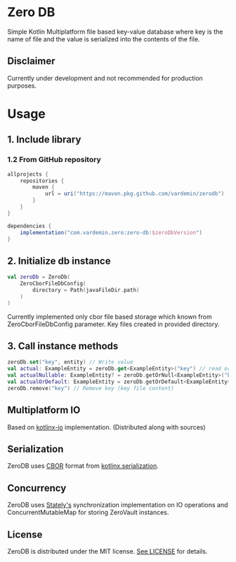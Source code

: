 # Zero DB
Simple Kotlin Multiplatform file based key-value database where key is the name of file and the value is serialized into the contents of the file.

## Disclaimer
Currently under development and not recommended for production purposes.

# Usage
## 1. Include library
### 1.2 From GitHub repository
```groovy
allprojects {
    repositories {
        maven {
            url = uri("https://maven.pkg.github.com/vardemin/zerodb")
        }
    }
}
```
```groovy
dependencies {
    implementation("com.vardemin.zero:zero-db:$zeroDbVersion")
}
```

## 2. Initialize db instance
```kotlin
val zeroDb = ZeroDb(
    ZeroCborFileDbConfig(
        directory = Path(javaFileDir.path)
    )
)
```
Currently implemented only cbor file based storage which known from ZeroCborFileDbConfig parameter. Key files created in provided directory.

## 3. Call instance methods
```kotlin
zeroDb.set("key", entity) // Write value
val actual: ExampleEntity = zeroDb.get<ExampleEntity>("key") // read or throw exception
val actualNullable: ExampleEntity? = zeroDb.getOrNull<ExampleEntity>("key") // read nullable
val actualOrDefault: ExampleEntity = zeroDb.getOrDefault<ExampleEntity>("key", ExampleEntity()) // read or return default
zeroDb.remove("key") // Remove key (key file content)
```

## Multiplatform IO
Based on [kotlinx-io](https://github.com/Kotlin/kotlinx-io) implementation. (Distributed along with sources)

## Serialization
ZeroDB uses [CBOR](https://github.com/Kotlin/kotlinx.serialization/blob/master/docs/formats.md#byte-arrays-and-cbor-data-types) format from [kotlinx.serialization](https://github.com/Kotlin/kotlinx.serialization).

## Concurrency
ZeroDB uses [Stately's](https://github.com/touchlab/Stately) synchronization implementation on IO operations and ConcurrentMutableMap for storing ZeroVault instances.

## License
ZeroDB is distributed under the MIT license. [See LICENSE](https://github.com/vardemin/zerodb/blob/master/LICENSE.md) for details.